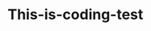 # This-is-coding-test
     
  
   
 
   
    
      
     
          
               
            
  
           
           
         
        
     
  
